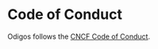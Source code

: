 # Code of Conduct

Odigos follows the [CNCF Code of Conduct](https://github.com/cncf/foundation/blob/main/code-of-conduct.md).
